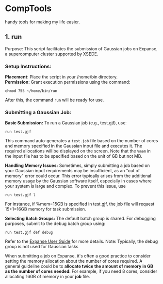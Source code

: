 # CompTools

handy tools for making my life easier.

## 1. run 
Purpose: This script facilitates the submission of Gaussian jobs on Expanse, a supercomputer cluster supported by XSEDE.

### Setup Instructions:
**Placement:** Place the script in your /home/bin directory. \
**Permission:** Grant execution permissions using the command:
```
chmod 755 ~/home/bin/run
```

After this, the command `run` will be ready for use.

### Submitting a Gaussian Job:
**Basic Submission:** To run a Gaussian job (e.g., test.gjf), use:
```
run test.gjf
```
This command auto-generates a `test.job` file based on the number of cores and memory specified in the Gaussian input file and executes it. The required allocations will be displayed on the screen. Note that the `%mem` in the input file has to be specified based on the unit of GB but not MB.

**Handling Memory Issues:**
Sometimes, simply submitting a job based on your Gaussian input requirements may be insufficient, as an "out of memory" error could occur. This error typically arises from the additional memory usage by the Gaussian software itself, especially in cases where your system is large and complex. To prevent this issue, use
```
run test.gjf l
```
For instance, if %mem=15GB is specified in test.gjf, the job file will request 15+1=16GB memory for task submission.

**Selecting Batch Groups:**
The default batch group is shared.
For debugging purposes, submit to the debug batch group using:
```
run test.gjf def debug
```
Refer to the [Expanse User Guide](https://www.sdsc.edu/support/user_guides/expanse.html) for more details. Note: Typically, the debug group is not used for Gaussian tasks.

When submitting a job on Expanse, it's often a good practice to consider setting the memory allocation about the number of cores required. A general guideline could be to **allocate twice the amount of memory in GB as the number of cores needed**. For example, if you need 8 cores, consider allocating 16GB of memory in your **job** file. 
